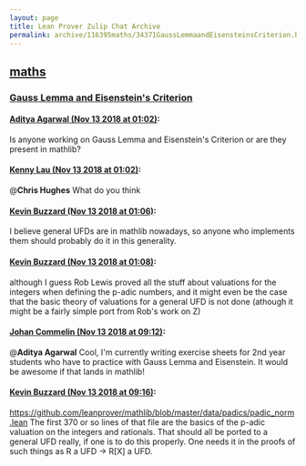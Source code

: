 ```yaml
---
layout: page
title: Lean Prover Zulip Chat Archive 
permalink: archive/116395maths/34371GaussLemmaandEisensteinsCriterion.html
---
```


## [maths](index.html)
### [Gauss Lemma and Eisenstein's Criterion](34371GaussLemmaandEisensteinsCriterion.html)

#### [Aditya Agarwal (Nov 13 2018 at 01:02)](https://leanprover.zulipchat.com/#narrow/stream/116395-maths/topic/Gauss%20Lemma%20and%20Eisenstein%27s%20Criterion/near/147559555):
Is anyone working on Gauss Lemma and Eisenstein's Criterion or are they present in mathlib?

#### [Kenny Lau (Nov 13 2018 at 01:02)](https://leanprover.zulipchat.com/#narrow/stream/116395-maths/topic/Gauss%20Lemma%20and%20Eisenstein%27s%20Criterion/near/147559562):
@**Chris Hughes** What do you think

#### [Kevin Buzzard (Nov 13 2018 at 01:06)](https://leanprover.zulipchat.com/#narrow/stream/116395-maths/topic/Gauss%20Lemma%20and%20Eisenstein%27s%20Criterion/near/147559732):
I believe general UFDs are in mathlib nowadays, so anyone who implements them should probably do it in this generality.

#### [Kevin Buzzard (Nov 13 2018 at 01:08)](https://leanprover.zulipchat.com/#narrow/stream/116395-maths/topic/Gauss%20Lemma%20and%20Eisenstein%27s%20Criterion/near/147559809):
although I guess Rob Lewis proved all the stuff about valuations for the integers when defining the p-adic numbers, and it might even be the case that the basic theory of valuations for a general UFD is not done (athough it might be a fairly simple port from Rob's work on Z)

#### [Johan Commelin (Nov 13 2018 at 09:12)](https://leanprover.zulipchat.com/#narrow/stream/116395-maths/topic/Gauss%20Lemma%20and%20Eisenstein%27s%20Criterion/near/147576659):
@**Aditya Agarwal** Cool, I'm currently writing exercise sheets for 2nd year students who have to practice with Gauss Lemma and Eisenstein. It would be awesome if that lands in mathlib!

#### [Kevin Buzzard (Nov 13 2018 at 09:16)](https://leanprover.zulipchat.com/#narrow/stream/116395-maths/topic/Gauss%20Lemma%20and%20Eisenstein%27s%20Criterion/near/147576816):
https://github.com/leanprover/mathlib/blob/master/data/padics/padic_norm.lean The first 370 or so lines of that file are the basics of the p-adic valuation on the integers and rationals. That should all be ported to a general UFD really, if one is to do this properly. One needs it in the proofs of such things as R a UFD -> R[X] a UFD.

